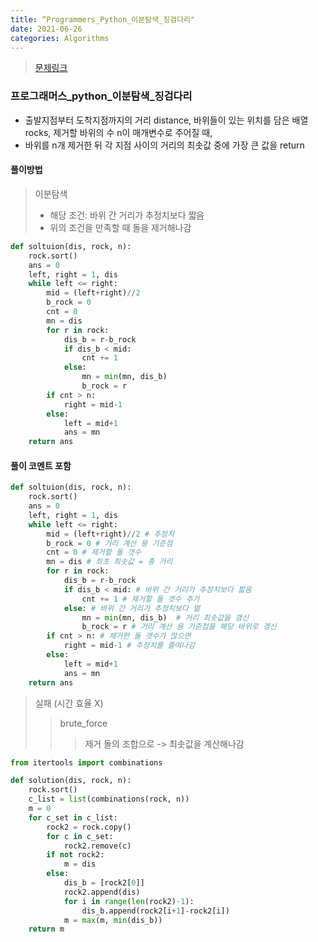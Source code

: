 ```yaml
---
title: “Programmers_Python_이분탐색_징검다리"
date: 2021-06-26
categories: Algorithms
---
```



> [문제링크](https://programmers.co.kr/learn/courses/30/parts/12486)

### 프로그래머스_python_이분탐색_징검다리

- 출발지점부터 도착지점까지의 거리 distance, 바위들이 있는 위치를 담은 배열 rocks, 제거할 바위의 수 n이 매개변수로 주어질 때, <br>
- 바위를 n개 제거한 뒤 각 지점 사이의 거리의 최솟값 중에 가장 큰 값을 return

#### 풀이방법

> 이분탐색
> - 해당 조건:  바위 간 거리가 추정치보다 짧음
> - 위의 조건을 만족할 때 돌을 제거해나감

```python
def soltuion(dis, rock, n):
    rock.sort()
    ans = 0
    left, right = 1, dis
    while left <= right:
        mid = (left+right)//2
        b_rock = 0
        cnt = 0
        mn = dis
        for r in rock:
            dis_b = r-b_rock
            if dis_b < mid:
                cnt += 1
            else:
                mn = min(mn, dis_b)
                b_rock = r 
        if cnt > n:
            right = mid-1
        else:
            left = mid+1
            ans = mn
    return ans
```

#### 풀이 코멘트 포함

```python
def soltuion(dis, rock, n):
    rock.sort()
    ans = 0
    left, right = 1, dis
    while left <= right:
        mid = (left+right)//2 # 추정치
        b_rock = 0 # 거리 계산 용 기준점
        cnt = 0 # 제거할 돌 갯수
        mn = dis # 최초 최솟값 = 총 거리
        for r in rock:
            dis_b = r-b_rock
            if dis_b < mid: # 바위 간 거리가 추정치보다 짧음
                cnt += 1 # 제거할 돌 갯수 추가
            else: # 바위 간 거리가 추정치보다 멂
                mn = min(mn, dis_b)  # 거리 최솟값을 갱신
                b_rock = r # 거리 계산 용 기준점을 해당 바위로 갱신
        if cnt > n: # 제거한 돌 갯수가 많으면
            right = mid-1 # 추정치를 줄여나감
        else:
            left = mid+1
            ans = mn
    return ans
```


> 실패 (시간 효율 X)
>> brute_force
>>> 제거 돌의 조합으로 -> 최솟값을 계산해나감

```python
from itertools import combinations

def solution(dis, rock, n):
    rock.sort()
    c_list = list(combinations(rock, n))
    m = 0
    for c_set in c_list:
        rock2 = rock.copy()
        for c in c_set:
            rock2.remove(c)
        if not rock2:
            m = dis
        else:
            dis_b = [rock2[0]]
            rock2.append(dis)
            for i in range(len(rock2)-1):
                dis_b.append(rock2[i+1]-rock2[i])
            m = max(m, min(dis_b))
    return m
```
